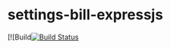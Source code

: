 # settings-bill-expressjs
[![Build[![Build Status](https://app.travis-ci.com/zenakhane/settings-bill-expressjs.svg?branch=main)](https://app.travis-ci.com/zenakhane/settings-bill-expressjs)
